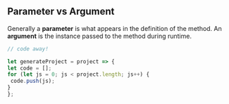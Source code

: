 

## Parameter vs Argument
   Generally a **parameter** is what appears in the definition of the method. An **argument** is the instance passed to the method during runtime.
   ```javascript
// code away!

let generateProject = project => {
  let code = [];
  for (let js = 0; js < project.length; js++) {
    code.push(js);
  }
};
```
